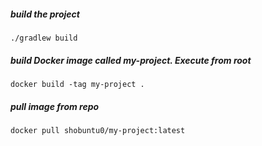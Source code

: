 ##### build the project

    ./gradlew build

##### build Docker image called my-project. Execute from root

    docker build -tag my-project .
    
##### pull image from repo 

    docker pull shobuntu0/my-project:latest
